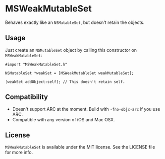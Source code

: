 MSWeakMutableSet
================

Behaves exactly like an `NSMutableSet`, but doesn't retain the objects.

## Usage

Just create an `NSMutableSet` object by calling this constructor on `MSWeakMutableSet`:

```objc
#import "MSWeakMutableSet.h"

NSMutableSet *weakSet = [MSWeakMutableSet weakMutableSet];

[weakSet addObject:self]; // This doesn't retain self.
```

## Compatibility
- Doesn't support ARC at the moment. Build with `-fno-objc-arc` if you use ARC.
- Compatible with any version of iOS and Mac OSX.

## License
`MSWeakMutableSet` is available under the MIT license. See the LICENSE file for more info.
